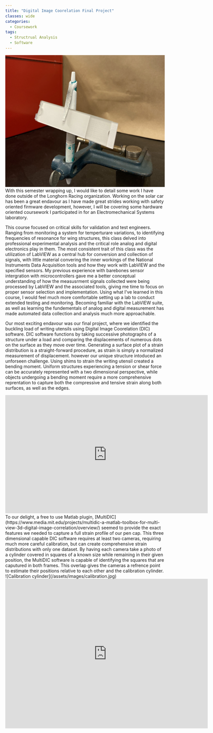 ```yaml
---
title: "Digital Image Coorelation Final Project"
classes: wide
categories:
  - Coursework
tags:
  - Structrual Analysis
  - Software
---
```

![Pen Under Load](/assets/images/penbend.jpg)
  With this semester wrapping up, I would like to detail some work I have done outside of the Longhorn Racing organization.
Working on the solar car has been a great endavour as I have made great strides working with safety oriented firmware development, however, I will be covering some hardware oriented coursework
 I participated in for an Electromechanical Systems laboratory.

  This course focused on critical skills for validation and test engineers. Ranging from monitoring a system for temperturare variations, to identifying frequencies of resonance for wing structures,
this class delved into professional experimental analysis and the critical role analog and digital electronics play in them. The most consistent trait of this class was the utilization
of LabVIEW as a central hub for conversion and collection of signals, with little material convering the inner workings of the National Instruments Data Acquisition tools and how they
work with LabVIEW and the specified sensors. My previous experience with barebones sensor intergration with microcontrollers gave me a better conceptual understanding of how the
measusrment signals collected were being processed by LabVIEW and the associated tools, giving me time to focus on proper sensor selection and implementation. Using what I've learned 
in this course, I would feel much more comfortable setting up a lab to conduct extended testing and monitoring. Becoming familiar with the LabVIEW suite, as well as
learning the fundementals of analog and digital measurement has made automated data collection and analysis much more approachable.

  Our most exciting endavour was our final project, where we identified the buckling load of writing utensils using Digital Image Coorelation (DIC) software.
DIC software functions by taking successive photographs of a structure under a load and comparing the displacements of numerous dots on the surface as they move over time.
Generating a surface plot of a strain distribution is a straight-forward procedure, as strain is simply a normalized measurement of displacement. however our unique structure intoduced an unforseen challenge. 
Using shims to strain the writing utensil created a bending moment. Uniform structures experiencing a tension or shear force can be accurately represented with a two dimensional perspective, while objects undergoing a bending moment 
require a more comprehensive reprentation to capture both the compressive and tensive strain along both surfaces, as well as the edges. 

<iframe src='https://gfycat.com/ifr/MildPassionateDoctorfish' frameborder='0' scrolling='no' allowfullscreen width='640' height='373'></iframe>
  To our delight, a free to use Matlab plugin, [MultiDIC](https://www.media.mit.edu/projects/multidic-a-matlab-toolbox-for-multi-view-3d-digital-image-correlation/overview/) seemed
to provide the exact features we needed to capture a full strain profile of our pen cap. This three dimensional capable DIC software requires at least two cameras, requiring much more careful
calibration, but can create comprehensive strain distributions with only one dataset. By having each camera take a photo of a cylinder covered in squares of a known size while remaining in their
given position, the MultiDIC software is capable of identifying the squares that are caputured in both frames. This overlap gives the cameras a refrence point to estimate their positions relative to each other
 and the calibration cylinder.
![Calibration cylinder](/assets/images/calibration.jpg)

<iframe src='https://gfycat.com/ifr/ClumsyAggravatingBlobfish' frameborder='0' scrolling='no' allowfullscreen width='640' height='472'></iframe>